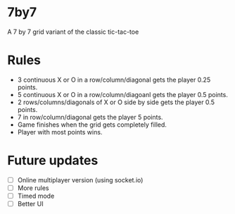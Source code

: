 # 7by7
A 7 by 7 grid variant of the classic tic-tac-toe

# Rules 
- 3 continuous X or O in a row/column/diagonal gets the player 0.25 points.
- 5 continuous X or O in a row/column/diagoanl gets the player 0.5 points.
- 2 rows/columns/diagonals of X or O side by side gets the player 0.5 points.
- 7 in row/column/diagonal gets the player 5 points.
- Game finishes when the grid gets completely filled.
- Player with most points wins.

# Future updates
- [ ] Online multiplayer version (using socket.io)
- [ ] More rules
- [ ] Timed mode
- [ ] Better UI
